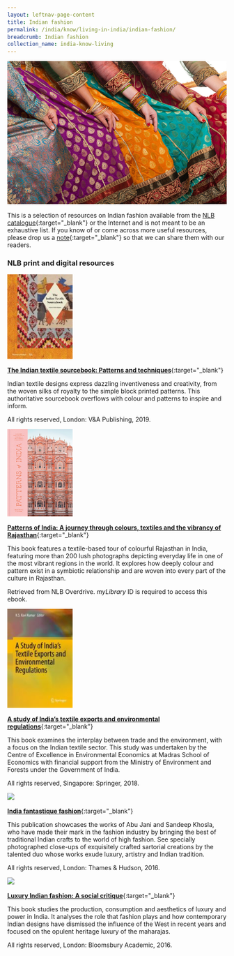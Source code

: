 ```yaml
---
layout: leftnav-page-content
title: Indian fashion
permalink: /india/know/living-in-india/indian-fashion/
breadcrumb: Indian fashion
collection_name: india-know-living
---
```


<img src="\images\india-living\indian-fashion.jpg" alt="indian-fashion" style="width:800px;" />

This is a selection of resources on Indian fashion available from the [NLB catalogue](http://catalogue.nlb.gov.sg/){:target="_blank"} or the Internet and is not meant to be an exhaustive list. If you know of or come across more useful resources, please drop us a [note](mailto:ref@nlb.gov.sg){:target="_blank"} so that we can share them with our readers.

### **NLB print and digital resources**

<img src="/images/book-covers/The-Indian-textile-sourcebook-patterns-and-techniques.jpg" style="width:150px;" />

[**The Indian textile sourcebook: Patterns and techniques**](https://eservice.nlb.gov.sg/item_holding.aspx?bid=203883903){:target="_blank"}

Indian textile designs express dazzling inventiveness and creativity, from the woven silks of royalty to the simple block printed patterns. This authoritative sourcebook overflows with colour and patterns to inspire and inform.

All rights reserved, London: V&A Publishing, 2019.

<img src="/images/book-covers/Patterns-of-India-A-journey-through-colours-textiles-and-the-vibrancy-of-Rajasthan.jpg" style="width:150px;" />

[**Patterns of India: A journey through colours, textiles and the vibrancy of Rajasthan**](https://nlb.overdrive.com/media/4941580){:target="_blank"}

This book features a textile-based tour of colourful Rajasthan in India, featuring more than 200 lush photographs depicting everyday life in one of the most vibrant regions in the world. It explores how deeply colour and pattern exist in a symbiotic relationship and are woven into every part of the culture in Rajasthan. 

Retrieved from NLB Overdrive. *myLibrary* ID is required to access this ebook.

<img src="/images/book-covers/A-study-of-Indias-textile-exports-and-environmental-regulations.jpg" style="width:150px;" />

[**A study of India’s textile exports and environmental regulations**](https://eservice.nlb.gov.sg/item_holding.aspx?bid=203822470 ){:target="_blank"}

This book examines the interplay between trade and the environment, with a focus on the Indian textile sector. This study was undertaken by the Centre of Excellence in Environmental Economics at Madras School of Economics with financial support from the Ministry of Environment and Forests under the Government of India.

All rights reserved, Singapore: Springer, 2018.

<img src="/images/book-covers/India-fantastique-fashion.jpg" style="width:150px;" />

[**India fantastique fashion**](http://eservice.nlb.gov.sg/item_holding.aspx?bid=202670516){:target="_blank"}

This publication showcases the works of Abu Jani and Sandeep Khosla, who have made their mark in the fashion industry by bringing the best of traditional Indian crafts to the world of high fashion. See specially photographed close-ups of exquisitely crafted sartorial creations by the talented duo whose works exude luxury, artistry and Indian tradition.

All rights reserved, London: Thames & Hudson, 2016.

<img src="/images/book-covers/Luxury-Indian-fashion-A-social-critique.jpg" style="width:150px;" />

[**Luxury Indian fashion: A social critique**](http://eservice.nlb.gov.sg/item_holding.aspx?bid=202668985){:target="_blank"}

This book studies the production, consumption and aesthetics of luxury and power in India. It analyses the role that fashion plays and how contemporary Indian designs have dismissed the influence of the West in recent years and focused on the opulent heritage luxury of the maharajas.

All rights reserved, London: Bloomsbury Academic, 2016.

